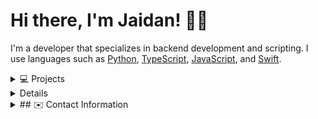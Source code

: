 # Hi there, I'm Jaidan! 👋🏼
I'm a developer that specializes in backend development and scripting. I use languages such as [Python](https://python.org), [TypeScript](https://typescriptlang.org), [JavaScript](https://javascript.com), and [Swift](https://swift.org).

<details>
  <summary>💻 Projects</summary>
  <br/>
| Project                                                    | Description                                                                    |
|------------------------------------------------------------|--------------------------------------------------------------------------------|
| [Canister.py](https://github.com/cnstr/canister.py) | The official library for interacting with [Canister](https://canister.me) in Python. |
| [AppleReleases](https://github.com/m1stadev/AppleReleases) | A Discord bot that notifies you of any software releases from Apple. |
| [Destiny](https://github.com/ja1dan/Destiny) | A simple, configurable ZSH prompt with no dependencies. |
| [Bloo](https://github.com/DiscordGIR/Bloo) | The best Discord bot. (Created for [r/Jailbreak](https://discord.gg/jb)) |
| [Jailbreaks.app](https://jailbreaks.app) | The world's first and only fully legal signing service. |
</details>

<details>
  <summary🤓 Stats</summary>
  <br/>
[![Github Stats](https://github-readme-stats.vercel.app/api?username=ja1dan&show_icons=true&count_private=true&theme=dark)](https://github.com/ja1dan)

[![Wakatime Stats](https://github-readme-stats.vercel.app/api/wakatime?username=ja1dan&theme=dark)](https://github.com/ja1dan)

[![Top Languages](https://github-readme-stats.vercel.app/api/top-langs/?username=ja1dan&layout=compact&langs_count=6&theme=dark)](https://github.com/ja1dan)
</details>

<details>
  <summary>## ✉️ Contact Information</summary>
  <br/>
* Discord: [jaidan#1111](https://discord.com/users/811496735406293062)
* Reddit: [u/monotr1x](https://reddit.com/u/monotr1x)
</details>
